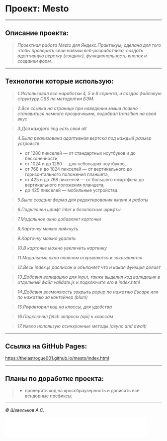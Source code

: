 # Проект: Mesto
___

## Описание проекта:

>_Проектная работа Mesto для Яндекс.Практикум, сделана для того чтобы проверить свои навыки веб-разработчика, создать адаптивную верстку (лэндинг), функциональность кнопок и создании форм._

___

## Технологии которые использую:

>_1.Использовал все наработки 4, 5 и 6 спринта, и создал файловую структуру CSS по методолгии БЭМ._

>_2.Все ссылки на странице при наведении мыши плавно становиться немного прозрачными, подобрал transition на свой вкус_

>_3.Для каждого img есть свой alt_

>_4.Была реализована адаптивная вертска под каждый размер устройств:_
>* от 1280 пикселей — от стандартных ноутбуков и до бесконечности,
>* от 1024 и до 1280 — для небольших ноутбуков,
>* от 768 и до 1024 пикселей — от вертикального до горизонтального положения планшета,
>* от 425 и до 768 пикселей — от большого смартфона до вертикального положения планшета,
>* до 425 пикселей — мобильные устройства.

>_5.Была создана форма для редактирования имени и работы_

>_6.Подключен шрифт Inter и безопасные шрифты_

>_7.Модальное окно добавляет карточки_ 

>_8.Карточку можно лайкнуть_ 

>_9.Карточку можно удалить_ 

>_10.В карточке можно увеличить картинку_ 

>_11.Модальные окна плавном открываются и закрываются_ 

>_12.Весь index.js расписан и объясняет что и какая функция делает_

>_13.Добавил валидацию для input, также выделил код валидации в отдельный файл validate.js и подключите его в index.html_

>_14.Добавил возможность закрыть popup по нажатию Escape или по нажатию за контейнер (blum)_

>_15.Рефакторил код на классы, для удобства_

>_16.Подключил fetch запросы (api) к классам_

>_17.Умело использую асинхронные методы (async and await)_
___

##  Ссылка на GitHub Pages:

https://thelastrogue001.github.io/mesto/index.html

___

## Планы по доработке проекта:

>* проверить код на кроссбраузерность и дописать все вендорные префиксы;
___

_©️ Шевельков А.C._

[![ссылка на Яндекс.Практикум](./images/logo_place_footer.svg)](https://practicum.yandex.ru/)